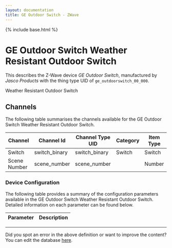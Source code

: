 ```yaml
---
layout: documentation
title: GE Outdoor Switch - ZWave
---
```


{% include base.html %}

# GE Outdoor Switch Weather Resistant Outdoor Switch

This describes the Z-Wave device *GE Outdoor Switch*, manufactured by *Jasco Products* with the thing type UID of ```ge_outdoorswitch_00_000```. 

Weather Resistant Outdoor Switch


## Channels
The following table summarises the channels available for the GE Outdoor Switch Weather Resistant Outdoor Switch.

| Channel | Channel Id | Channel Type UID | Category | Item Type |
|---------|------------|------------------|----------|-----------|
| Switch | switch_binary | switch_binary | Switch | Switch |
| Scene Number | scene_number | scene_number |  | Number |


### Device Configuration
The following table provides a summary of the configuration parameters available in the GE Outdoor Switch Weather Resistant Outdoor Switch.
Detailed information on each parameter can be found below.

| Parameter   | Description |
|-------------|-------------|


---

Did you spot an error in the above definition or want to improve the content?
You can edit the database [here](http://www.cd-jackson.com/index.php/zwave/zwave-device-database/zwave-device-list/devicesummary/643).
